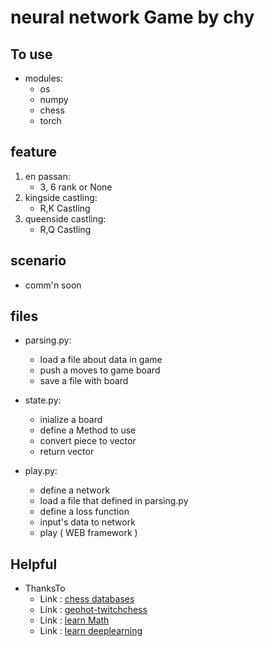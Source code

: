 # neural network Game by chy

## To use
* modules:
	* os
	* numpy
	* chess
	* torch

## feature
1. en passan:
	* 3, 6 rank or None
2. kingside castling:
	* R,K Castling
3. queenside castling:
	* R,Q Castling

## scenario
* comm'n soon

## files
* parsing.py:
	* load a file about data in game
	* push a moves to game board 
	* save a file with board

* state.py:
	* inialize a board
	* define a Method to use
	* convert piece to vector
	* return vector

* play.py:
	* define a network
	* load a file that defined in parsing.py
	* define a loss function
	* input's data to network
	* play ( WEB framework )

## Helpful
* ThanksTo
	* Link : [chess databases](http://www.kingbase-chess.net)
	* Link : [geohot-twitchchess](https://github.com/geohot/twitchchess)
	* Link : [learn Math](https://ko.khanacademy.org)
	* Link : [learn deeplearning](https://www.edwith.org)
